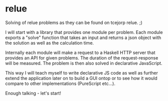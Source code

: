 relue
=====

Solving of relue problems as they can be found on tcejorp relue. ;)

I will start with a library that provides one module per problem. Each
module exports a "solve" function that takes an input and returns a json
object with the solution as well as the calculation time.

Internally each module will make a request to a Haskell HTTP server that
provides an API for given problems. The duration of the request-response
will be measured. The problem is then also solved in declarative JavaScript.

This way I will teach myself to write declarative JS code as well as further
extend the application later on to build a GUI ontop or to see how it would
compare to other implementations (PureScript etc...).

Enough talking - let's start!

